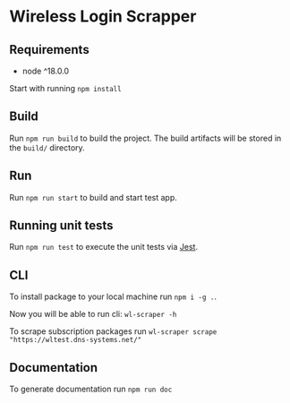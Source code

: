 # Wireless Login Scrapper

## Requirements

- node ^18.0.0

Start with running `npm install`

## Build

Run `npm run build` to build the project. The build artifacts will be stored in the `build/` directory.

## Run

Run `npm run start` to build and start test app.

## Running unit tests

Run `npm run test` to execute the unit tests via [Jest](https://jestjs.io/).

## CLI

To install package to your local machine run `npm i -g .`.

Now you will be able to run cli: `wl-scraper -h`

To scrape subscription packages run `wl-scraper scrape "https://wltest.dns-systems.net/"`

## Documentation

To generate documentation run `npm run doc`